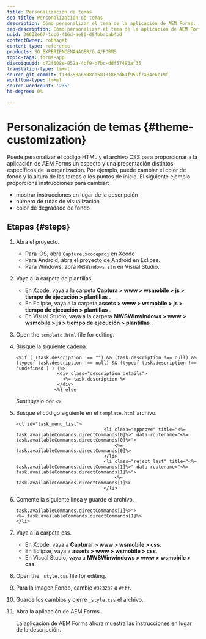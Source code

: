 ```yaml
---
title: Personalización de temas
seo-title: Personalización de temas
description: Cómo personalizar el tema de la aplicación de AEM Forms.
seo-description: Cómo personalizar el tema de la aplicación de AEM Forms.
uuid: 36632e67-1cc6-416d-ae80-d84bbabab4bd
contentOwner: robhagat
content-type: reference
products: SG_EXPERIENCEMANAGER/6.4/FORMS
topic-tags: forms-app
discoiquuid: c72f608e-052a-4bf9-b7bc-ddf57483af35
translation-type: tm+mt
source-git-commit: f13d358a6508da5813186ed61f959f7a84e6c19f
workflow-type: tm+mt
source-wordcount: '235'
ht-degree: 0%

---
```



# Personalización de temas {#theme-customization}

Puede personalizar el código HTML y el archivo CSS para proporcionar a la aplicación de AEM Forms un aspecto y una presentación distintos específicos de la organización. Por ejemplo, puede cambiar el color de fondo y la altura de las tareas o los puntos de inicio. El siguiente ejemplo proporciona instrucciones para cambiar:

* mostrar instrucciones en lugar de la descripción
* número de rutas de visualización
* color de degradado de fondo

## Etapas {#steps}

1. Abra el proyecto.

   * Para iOS, abra `Capture.xcodeproj` en Xcode
   * Para Android, abra el proyecto de Android en Eclipse.
   * Para Windows, abra `MWSWindows.sln` en Visual Studio.

1. Vaya a la carpeta de plantillas.

   * En Xcode, vaya a la carpeta **Captura > www > wsmobile > js > tiempo de ejecución > plantillas** .
   * En Eclipse, vaya a la carpeta **assets > www > wsmobile > js > tiempo de ejecución > plantillas** .
   * En Visual Studio, vaya a la carpeta **MWSWinwindows > www > wsmobile > js > tiempo de ejecución > plantillas** .

1. Open the `template.html` file for editing.
1. Busque la siguiente cadena:

   ```
   <%if ( (task.description !== "") && (task.description !== null) && (typeof task.description !== null) && (typeof task.description !== 'undefined') ) {%>
                  <div class="description_details">
                    <%= task.description %>
                  </div>
                 <%} else 
   ```

   Sustitúyalo por `<%`.

1. Busque el código siguiente en el `template.html` archivo:

   ```
   <ul id="task_menu_list">
                                   <li class="approve" title="<%= task.availableCommands.directCommands[0]%>" data-routename="<%= task.availableCommands.directCommands[0]%>">
                                       <%= task.availableCommands.directCommands[0]%>
                                   </li>
                                   <li class="reject last" title="<%= task.availableCommands.directCommands[1]%>" data-routename="<%= task.availableCommands.directCommands[1]%>">
                                       <%= task.availableCommands.directCommands[1]%>
                                   </li>
   ```

1. Comente la siguiente línea y guarde el archivo.

   ```
   task.availableCommands.directCommands[1]%>">
   <%= task.availableCommands.directCommands[1]%>
   </li>
   ```

1. Vaya a la carpeta css.

   * En Xcode, vaya a **Capturar > www > wsmobile > css**.
   * En Eclipse, vaya a **assets > www > wsmobile > css**.
   * En Visual Studio, vaya a **MWSWinwindows > www > wsmobile > css**.

1. Open the `_style.css` file for editing.
1. Para la imagen Fondo, cambie `#323232` a `#fff`.
1. Guarde los cambios y cierre `_style.css` el archivo.
1. Abra la aplicación de AEM Forms.

   La aplicación de AEM Forms ahora muestra las instrucciones en lugar de la descripción.

